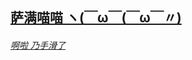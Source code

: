 ## [萨满喵喵 ヽ(￣ω￣(￣ω￣〃)](https://emlvirus.github.io/)

###### [啊啦 乃手滑了](..\index.html#table-of-contents)
